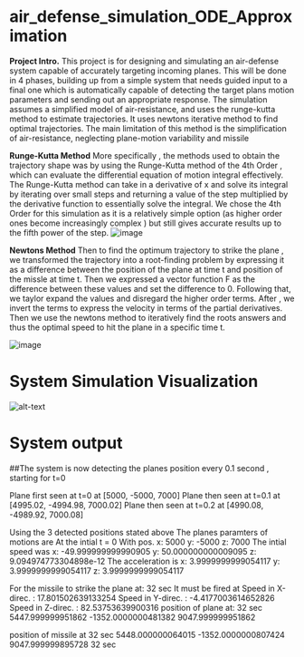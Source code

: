 # air_defense_simulation_ODE_Approximation

**Project Intro.**
This project is for designing and simulating an air-defense system capable of accurately targeting incoming planes. This will be done in 4 phases, building up from a simple system that needs guided input to a final one which is automatically capable of detecting the target plans motion parameters and sending out an appropriate response.  The simulation assumes a simplified model of air-resistance, and uses the runge-kutta method to estimate trajectories. It uses newtons iterative method to find optimal trajectories. The main limitation of this method is the simplification of air-resistance, neglecting plane-motion variability and missile

**Runge-Kutta Method**
More specifically , the methods used to obtain the trajectory shape was by using the Runge-Kutta method of the 4th Order , which can evaluate the differential equation of motion integral effectively. The Runge-Kutta method can take in a derivative of x and solve its integral by iterating over small steps and returning a value of the step multiplied by the derivative function to essentially solve the integral. We chose the 4th Order for this simulation as it is a relatively simple option (as higher order ones become increasingly complex ) but still gives accurate results up to the fifth power of the step.
![image](https://user-images.githubusercontent.com/70016426/130725776-f099295d-0140-4f15-900d-fecf661e2133.png)

**Newtons Method**
Then to find the optimum trajectory to strike the plane , we transformed the trajectory into a root-finding problem by expressing it as a difference between the position of the plane at time t and position of the missle at time t. Then we expressed a vector function F as the difference between these values and set the difference to 0. Following that, we taylor expand the values and disregard the higher order terms.  After , we invert the terms to express the velocity in terms of the partial derivatives. Then we use the newtons method to iteratively find the roots answers and thus the optimal speed to hit the plane in a specific time t. 

![image](https://user-images.githubusercontent.com/70016426/130726478-20a99e2a-c6af-41ff-9b4b-fc1bde603266.png)


# System Simulation Visualization

![alt-text](https://github.com/Harsh-Gill/air_defense_simulation_ODE_Approximation/blob/main/animations/animation.gif)


# System output
##The system is now detecting the planes position every 0.1 second , starting for t=0

Plane first seen at t=0 at [5000, -5000, 7000]
Plane then seen at t=0.1 at [4995.02, -4994.98, 7000.02]
Plane then seen at t=0.2 at [4990.08, -4989.92, 7000.08]

Using the 3 detected positions stated above The planes paramters of motions are
At the intial t = 0 With pos. x: 5000 y: -5000 z: 7000
The intial speed was x: -49.999999999990905 y: 50.000000000009095 z: 9.094974773304898e-12
The acceleration is x: 3.9999999999054117 y: 3.9999999999054117 z: 3.9999999999054117

For the missile to strike the plane at: 32 sec
It must be fired at Speed in X-direc. : 17.801502639133254 Speed in Y-direc. : -4.4177003614652826 Speed in Z-direc. : 82.53753639900316
position of plane at: 32 sec
5447.999999951862 -1352.0000000481382 9047.999999951862

position of missile at 32 sec
5448.000000064015 -1352.0000000807424 9047.999999895728 32 sec

